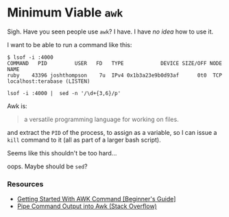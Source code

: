 # Minimum Viable `awk`

Sigh. Have you seen people use `awk`? I have. I have _no idea_ how to use it.

I want to be able to run a command like this:

```
$ lsof -i :4000
COMMAND   PID         USER   FD   TYPE            DEVICE SIZE/OFF NODE NAME
ruby    43396 joshthompson    7u  IPv4 0x1b3a23e9b0d93af      0t0  TCP localhost:terabase (LISTEN)
```

```
lsof -i :4000 |  sed -n '/\d+{3,6}/p'
```

Awk is:

> a versatile programming language for working on files.

and extract the `PID` of the process, to assign as a variable, so I can issue a `kill` command to it (all as part of a larger bash script). 

Seems like this shouldn't be too hard...

oops. Maybe should be `sed`?



### Resources

- [Getting Started With AWK Command \[Beginner's Guide\]](https://linuxhandbook.com/awk-command-tutorial/)
- [Pipe Command Output into Awk (Stack Overflow)](https://stackoverflow.com/questions/59726081/pipe-command-output-into-awk)